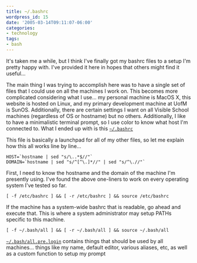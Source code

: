 ```yaml
---
title: ~/.bashrc
wordpress_id: 15
date: '2005-03-14T09:11:07-06:00'
categories:
- technology
tags:
- bash
---
```

It's taken me a while, but I think I've finally got my bashrc files to a setup I'm pretty happy with. I've provided it
here in hopes that others might find it useful...

The main thing I was trying to accomplish here  was to have a single set of files that I could use on all the machines I
work on.  This becomes more complicated considering what I use... my personal machine is MacOS X, this website is hosted
on Linux, and my primary development machine at UofM is SunOS.  Additionally, there are certain settings I want on all
Visible School machines (regardless of OS or hostname) but no others.  Additionally, I like to have a minimalistic
terminal prompt, so I use color to know what host I'm connected to.  What I ended up with is this
[`~/.bashrc`](https://github.com/willnorris/dotfiles/blob/master/bash/.bashrc)

This file is basically a launchpad for all of my other files, so let me explain how this all works line by line...

    HOST=`hostname | sed "s/\..*$//"`
    DOMAIN=`hostname | sed "s/^[^\.]*//" | sed "s/^\.//"`

First, I need to know the hostname and the domain of the machine I'm presently using.  I've found the above one-liners
to work on every operating system I've tested so far.

    [ -f /etc/bashrc ] && [ -r /etc/bashrc ] && source /etc/bashrc

If the machine has a system-wide bashrc that is readable, go ahead and execute that.  This is where a system
administrator may setup PATHs specific to this machine.

    [ -f ~/.bash/all ] && [ -r ~/.bash/all ] && source ~/.bash/all

[`~/.bash/all.pre.login`](https://github.com/willnorris/dotfiles/blob/master/bash/.bash/all.pre.login) contains things
that should be used by all machines...  things like my name, default editor, various aliases, etc, as well as a custom
function to setup my prompt

<!--
It first checks for a system-wide bashrc, then calls my
[`~/.bash/all.pre.login`][~/.bash/all.pre.login], and then runs appropriate bash scripts based on
the [operating system][~/.bash/os], the [network][~/.bash/network] it is a
part of, and its [hostname][~/.bash/host].  So long as you are careful to put
things in the appropriate file, everything begins to disappear into the
background and you don't have to think about your bash environment.
-->
